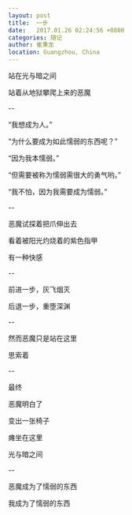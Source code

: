 ```yaml
---
layout: post
title:  一步
date:   2017.01.26 02:24:56 +0800
categories: 随记
author: 崔秉龙
location: Guangzhou, China
---
```




站在光与暗之间

站着从地狱攀爬上来的恶魔

--

“我想成为人。”

“为什么要成为如此懦弱的东西呢？”

“因为我本懦弱。”

“但需要被称为懦弱需很大的勇气哟。”

“我不怕，因为我需要成为懦弱。”

--

恶魔试探着把爪伸出去

看着被阳光灼烧着的紫色指甲

有一种快感

--

前进一步，灰飞烟灭

后退一步，重堕深渊

--

然而恶魔只是站在这里

思索着

--

最终

恶魔明白了

变出一张椅子

瘫坐在这里

光与暗之间

--

恶魔成为了懦弱的东西

我成为了懦弱的东西
